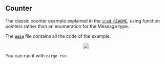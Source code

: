 ## Counter

The classic counter example explained in the [`iced README`](https://github.com/hecrj/iced/blob/master/README.md), using function pointers rather than an enumeration for the Message type.

The __[`main`]__ file contains all the code of the example.

<div align="center">
  <a href="https://gfycat.com/fairdeadcatbird">
    <img src="https://thumbs.gfycat.com/FairDeadCatbird-small.gif">
  </a>
</div>

You can run it with `cargo run`.

[`main`]: src/main.rs
